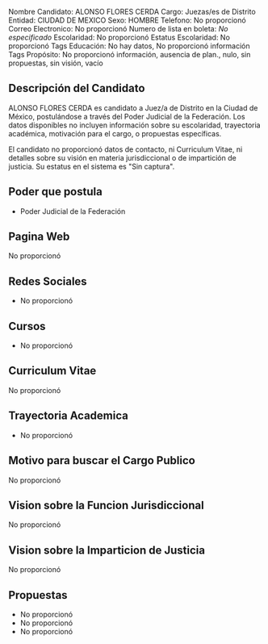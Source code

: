 Nombre Candidato: ALONSO FLORES CERDA
Cargo: Juezas/es de Distrito
Entidad: CIUDAD DE MEXICO
Sexo: HOMBRE
Telefono: No proporcionó
Correo Electronico: No proporcionó
Numero de lista en boleta: *No especificado*
Escolaridad: No proporcionó
Estatus Escolaridad: No proporcionó
Tags Educación: No hay datos, No proporcionó información
Tags Propósito: No proporcionó información, ausencia de plan., nulo, sin propuestas, sin visión, vacío


## Descripción del Candidato 

ALONSO FLORES CERDA es candidato a Juez/a de Distrito en la Ciudad de México, postulándose a través del Poder Judicial de la Federación.  Los datos disponibles no incluyen información sobre su escolaridad, trayectoria académica, motivación para el cargo, o propuestas específicas.

El candidato no proporcionó datos de contacto, ni Curriculum Vitae, ni detalles sobre su visión en materia jurisdiccional o de impartición de justicia. Su estatus en el sistema es "Sin captura".


## Poder que postula

- Poder Judicial de la Federación


## Pagina Web

No proporcionó


## Redes Sociales

- No proporcionó


## Cursos

- No proporcionó


## Curriculum Vitae

No proporcionó


## Trayectoria Academica

- No proporcionó


## Motivo para buscar el Cargo Publico

No proporcionó


## Vision sobre la Funcion Jurisdiccional

No proporcionó


## Vision sobre la Imparticion de Justicia

No proporcionó


## Propuestas

- No proporcionó
- No proporcionó
- No proporcionó


